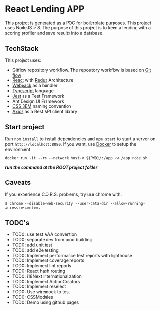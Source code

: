 # React Lending APP
This project is generated as a POC for boilerplate purposes. This project uses NodeJS > 8. The purpose of this project is to keen a lending with a scoring profiler and save results into a database.

## TechStack
This project uses:
- Gitflow repository workflow. The repository workflow is based on [Git flow](https://www.atlassian.com/git/tutorials/comparing-workflows/gitflow-workflow)
- [React](https://reactjs.org/) with [Redux](https://redux.js.org/introduction) Architecture
- [Webpack](https://webpack.js.org/) as a bundler
- [Typescript](https://www.typescriptlang.org/) language
- [Jest](https://facebook.github.io/jest/) as a Test Framework
- [Ant Design](https://ant.design/) UI Framework
- [CSS BEM](http://getbem.com/naming/) naming convention
- [Axios](https://github.com/axios) as a Rest API client library

## Start project
Run `npm install` to install dependencies and `npm start` to start a server on port `http://localhost:8080`.
If you want, use [Docker](https://www.docker.com/) to setup the environment
```
docker run -it --rm --network host-v ${PWD}/:/app -w /app node sh
```
***run the command at the ROOT project folder***

## Caveats
If you experience C.O.R.S. problems, try use chrome with:
```
$ chrome --disable-web-security --user-data-dir --allow-running-insecure-content
```

## TODO's
- TODO: use test AAA convention
- TODO: separate dev from prod building
- TODO: add unit test
- TODO: add e2e testing
- TODO: Implement performance test reports with lighthouse
- TODO: Implement coverage reports
- TODO: Implement lint reports
- TODO: React hash routing
- TODO: i18Next internationalization
- TODO: Implement ActionCreators
- TODO: Implement reselect
- TODO: Use wiremock to test
- TODO: CSSModules
- TODO: Demo using github pages
